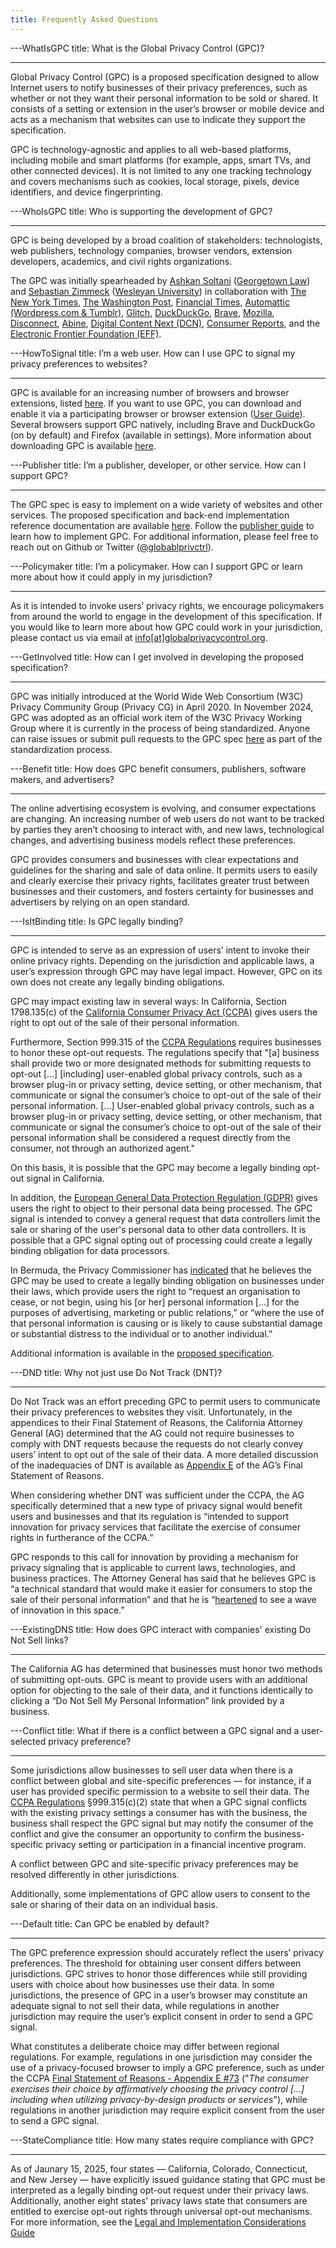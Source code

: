```yaml
---
title: Frequently Asked Questions
---
```


---WhatIsGPC
title: What is the Global Privacy Control (GPC)?

---

Global Privacy Control (GPC) is a proposed specification designed to allow
Internet users to notify businesses of their privacy preferences, such as
whether or not they want their personal information to be sold or shared. It
consists of a setting or extension in the user’s browser or mobile device and
acts as a mechanism that websites can use to indicate they support the
specification.

GPC is technology-agnostic and applies to all web-based platforms, including mobile and
smart platforms (for example, apps, smart TVs, and other connected devices).
It is not limited to any one tracking technology and covers mechanisms such as
cookies, local storage, pixels, device identifiers, and device fingerprinting.

---WhoIsGPC
title: Who is supporting the development of GPC?

---

GPC is being developed by a broad coalition of stakeholders:
technologists, web publishers, technology companies,
browser vendors, extension developers, academics, and
civil rights organizations.

The GPC was initially spearheaded by [Ashkan
Soltani](https://twitter.com/ashk4n) ([Georgetown
Law](https://www.georgetowntech.org/)) and [Sebastian
Zimmeck](https://twitter.com/SZimmeck) ([Wesleyan
University](https://www.wesleyan.edu/)) in collaboration with [The New York
Times](https://www.nytimes.com), [The Washington
Post](https://www.washingtonpost.com/), [Financial Times](https://www.ft.com/),
[Automattic (Wordpress.com & Tumblr)](https://automattic.com/),
[Glitch](https://glitch.com/),
[DuckDuckGo](https://spreadprivacy.com/announcing-global-privacy-control/),
[Brave](https://brave.com/global-privacy-control/),
[Mozilla](https://www.mozilla.org/en-US/), [Disconnect](https://disconnect.me/),
[Abine](https://joindeleteme.com/blog/how-to-enable-global-privacy-control/),
[Digital Content Next (DCN)](https://digitalcontentnext.org/), [Consumer
Reports](https://advocacy.consumerreports.org/issue/tech-privacy/), and the
[Electronic Frontier Foundation (EFF)](https://www.eff.org/).

---HowToSignal
title: I’m a web user. How can I use GPC to signal my privacy preferences to websites?

---

GPC is available for an increasing number of browsers and browser extensions,
listed [here](https://globalprivacycontrol.org/#download). If you want to use GPC,
you can download and enable it via a participating browser or browser
extension ([User Guide](/GPC_for_Users.pdf)). Several browsers support GPC natively, including Brave and DuckDuckGo
(on by default) and Firefox (available in settings). More information about downloading
GPC is available [here](https://globalprivacycontrol.org/orgs).

---Publisher
title: I’m a publisher, developer, or other service. How can I support GPC?

---

The GPC spec is easy to implement on a wide variety of websites and other
services. The proposed specification and back-end implementation reference
documentation are available [here](https://global-privacy-control.vercel.app/).
Follow the [publisher guide](/implementation) to learn how to implement GPC.
For additional information, please feel free to reach out on Github or Twitter
([@globablprivctrl](https://twitter.com/globalprivctrl)).

---Policymaker
title: I’m a policymaker. How can I support GPC or learn more about how it could apply in my jurisdiction?

---

As it is intended to invoke users’ privacy rights, we encourage policymakers
from around the world to engage in the development of this specification. If you
would like to learn more about how GPC could work in your jurisdiction, please
contact us via email at
[info[at]globalprivacycontrol.org](mailto:info[at]globalprivacycontrol.org).

---GetInvolved
title: How can I get involved in developing the proposed specification?

---

GPC was initially introduced at the World Wide Web Consortium (W3C) Privacy Community Group (Privacy CG) in April 2020. In November 2024, GPC was adopted as an official work item of the W3C Privacy Working Group where it is currently in the process of being standardized. Anyone can raise issues or submit pull requests to the GPC spec [here](https://w3c.github.io/gpc/) as part of the standardization process.

---Benefit
title: How does GPC benefit consumers, publishers, software makers, and advertisers?

---

The online advertising ecosystem is evolving, and consumer expectations are
changing. An increasing number of web users do not want to be tracked by parties
they aren’t choosing to interact with, and new laws, technological changes, and
advertising business models reflect these preferences.

GPC provides consumers and businesses with clear expectations and guidelines for
the sharing and sale of data online. It permits users to easily and clearly
exercise their privacy rights, facilitates greater trust between businesses and
their customers, and fosters certainty for businesses and advertisers by relying
on an open standard.

---IsItBinding
title: Is GPC legally binding?

---

GPC is intended to serve as an expression of users’ intent to
invoke their online privacy rights. Depending on the jurisdiction
and applicable laws, a user’s expression through GPC may have
legal impact. However, GPC on its own does not create any
legally binding obligations.

GPC may impact existing law in several ways: In California, Section 1798.135(c)
of the [California Consumer Privacy Act
(CCPA)](http://leginfo.legislature.ca.gov/faces/codes_displayText.xhtml?division=3.&part=4.&lawCode=CIV&title=1.81.5)
gives users the right to opt out of the sale of their personal information.

Furthermore, Section 999.315 of the [CCPA
Regulations](https://oag.ca.gov/privacy/ccpa/regs) requires businesses to honor
these opt-out requests. The regulations specify that "[a] business shall provide
two or more designated methods for submitting requests to opt-out […]
[including] user-enabled global privacy controls, such as a browser plug-in or
privacy setting, device setting, or other mechanism, that communicate or signal
the consumer’s choice to opt-out of the sale of their personal information. […]
User-enabled global privacy controls, such as a browser plug-in or privacy
setting, device setting, or other mechanism, that communicate or signal the
consumer’s choice to opt-out of the sale of their personal information shall be
considered a request directly from the consumer, not through an authorized
agent."

On this basis, it is possible that the GPC may become a legally binding opt-out
signal in California.

In addition, the [European General Data Protection Regulation
(GDPR)](https://gdpr-info.eu/) gives users the right to object to their personal
data being processed. The GPC signal is intended to convey a general request
that data controllers limit the sale or sharing of the user's personal data to
other data controllers. It is possible that a GPC signal opting out of
processing could create a legally binding obligation for data processors.

In Bermuda, the Privacy Commissioner has
[indicated](https://www.privacy.bm/post/global-privacy-control-interoperability-in-action)
that he believes the GPC may be used to create a legally binding obligation on
businesses under their laws, which provide users the right to “request an
organisation to cease, or not begin, using his [or her] personal information
[…] for the purposes of advertising, marketing or public relations,” or
“where the use of that personal information is causing or is likely to cause
substantial damage or substantial distress to the individual or to another
individual.”

Additional information is available in the [proposed
specification](https://w3c.github.io/gpc/).

---DND
title: Why not just use Do Not Track (DNT)?

---

Do Not Track was an effort preceding GPC to permit users to communicate their
privacy preferences to websites they visit. Unfortunately, in the appendices to
their Final Statement of Reasons, the California Attorney General (AG)
determined that the AG could not require businesses to comply with DNT requests
because the requests do not clearly convey users’ intent to opt out of the sale
of their data. A more detailed discussion of the inadequacies of DNT is
available as [Appendix E](https://oag.ca.gov/privacy/ccpa/regs) of
the AG’s Final Statement of Reasons.

When considering whether DNT was sufficient under the CCPA, the AG specifically
determined that a new type of privacy signal would benefit users and businesses
and that its regulation is “intended to support innovation for privacy services
that facilitate the exercise of consumer rights in furtherance of the CCPA.”

GPC responds to this call for innovation by providing a mechanism for privacy
signaling that is applicable to current laws, technologies, and business
practices. The Attorney General has said that he believes GPC is “a technical
standard that would make it easier for consumers to stop the sale of their
personal information” and that he is
“[heartened](https://twitter.com/AGBecerra/status/1313884769478828032?s=20) to
see a wave of innovation in this space.”

---ExistingDNS
title: How does GPC interact with companies' existing Do Not Sell links?

---

The California AG has determined that businesses must honor two methods of
submitting opt-outs. GPC is meant to provide users with an additional option
for objecting to the sale of their data, and it functions identically to
clicking a “Do Not Sell My Personal Information” link provided by a business.

---Conflict
title: What if there is a conflict between a GPC signal and a user-selected privacy preference?

---

Some jurisdictions allow businesses to sell user data when there is a conflict
between global and site-specific preferences — for instance, if a user has
provided specific permission to a website to sell their data. The [CCPA
Regulations](https://w3c.github.io/gpc/#bib-ccpa-regulations)
§999.315(c)(2) state that when a GPC signal conflicts with the existing privacy
settings a consumer has with the business, the business shall respect the GPC
signal but may notify the consumer of the conflict and give the consumer an
opportunity to confirm the business-specific privacy setting or participation in
a financial incentive program.

A conflict between GPC and site-specific privacy preferences may be resolved
differently in other jurisdictions.

Additionally, some implementations of GPC allow users to consent to the sale or
sharing of their data on an individual basis.

---Default
title: Can GPC be enabled by default?

---

The GPC preference expression should accurately reflect the users’ privacy
preferences. The threshold for obtaining user consent differs between
jurisdictions. GPC strives to honor those differences while still providing
users with choice about how businesses use their data. In some jurisdictions,
the presence of GPC in a user’s browser may constitute an adequate signal to not
sell their data, while regulations in another jurisdiction may require the
user’s explicit consent in order to send a GPC signal.

What constitutes a deliberate choice may differ between regional
regulations. For example, regulations in one jurisdiction may consider the use
of a privacy-focused browser to imply a GPC preference, such as under the CCPA
[Final Statement of Reasons - Appendix E
#73](https://oag.ca.gov/sites/all/files/agweb/pdfs/privacy/ccpa-fsor-appendix-e.pdf)
("_The consumer exercises their choice by affirmatively choosing the privacy
control […] including when utilizing privacy-by-design products or
services_"), while regulations in another jurisdiction may require explicit
consent from the user to send a GPC signal.

---StateCompliance
title: How many states require compliance with GPC?

---

As of Jaunary 15, 2025, four states — California, Colorado, Connecticut, and New Jersey — have explicitly issued guidance stating that GPC must be interpreted as a legally binding opt-out request under their privacy laws. Additionally, another eight states’ privacy laws state that consumers are entitled to exercise opt-out rights through universal opt-out mechanisms. For more information, see the [Legal and Implementation Considerations Guide](/implementation)
